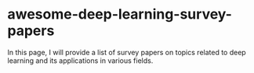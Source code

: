 # awesome-deep-learning-survey-papers
In this page, I will provide a list of survey papers on topics related to deep learning and its applications in various fields.
